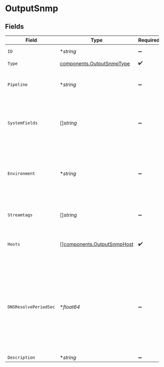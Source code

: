 # OutputSnmp


## Fields

| Field                                                                                                                                                                     | Type                                                                                                                                                                      | Required                                                                                                                                                                  | Description                                                                                                                                                               |
| ------------------------------------------------------------------------------------------------------------------------------------------------------------------------- | ------------------------------------------------------------------------------------------------------------------------------------------------------------------------- | ------------------------------------------------------------------------------------------------------------------------------------------------------------------------- | ------------------------------------------------------------------------------------------------------------------------------------------------------------------------- |
| `ID`                                                                                                                                                                      | **string*                                                                                                                                                                 | :heavy_minus_sign:                                                                                                                                                        | Unique ID for this output                                                                                                                                                 |
| `Type`                                                                                                                                                                    | [components.OutputSnmpType](../../models/components/outputsnmptype.md)                                                                                                    | :heavy_check_mark:                                                                                                                                                        | N/A                                                                                                                                                                       |
| `Pipeline`                                                                                                                                                                | **string*                                                                                                                                                                 | :heavy_minus_sign:                                                                                                                                                        | Pipeline to process data before sending out to this output                                                                                                                |
| `SystemFields`                                                                                                                                                            | []*string*                                                                                                                                                                | :heavy_minus_sign:                                                                                                                                                        | Fields to automatically add to events, such as cribl_pipe. Supports wildcards.                                                                                            |
| `Environment`                                                                                                                                                             | **string*                                                                                                                                                                 | :heavy_minus_sign:                                                                                                                                                        | Optionally, enable this config only on a specified Git branch. If empty, will be enabled everywhere.                                                                      |
| `Streamtags`                                                                                                                                                              | []*string*                                                                                                                                                                | :heavy_minus_sign:                                                                                                                                                        | Tags for filtering and grouping in @{product}                                                                                                                             |
| `Hosts`                                                                                                                                                                   | [][components.OutputSnmpHost](../../models/components/outputsnmphost.md)                                                                                                  | :heavy_check_mark:                                                                                                                                                        | One or more SNMP destinations to forward traps to                                                                                                                         |
| `DNSResolvePeriodSec`                                                                                                                                                     | **float64*                                                                                                                                                                | :heavy_minus_sign:                                                                                                                                                        | How often to resolve the destination hostname to an IP address. Ignored if all destinations are IP addresses. A value of 0 means every trap sent will incur a DNS lookup. |
| `Description`                                                                                                                                                             | **string*                                                                                                                                                                 | :heavy_minus_sign:                                                                                                                                                        | N/A                                                                                                                                                                       |